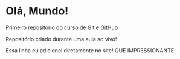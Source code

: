 # Olá, Mundo!
 Primeiro repositório do curso de Git e GitHub

 Repositório criado durante uma aula ao vivo!

Essa linha eu adicionei diretamente no site! QUE IMPRESSIONANTE
